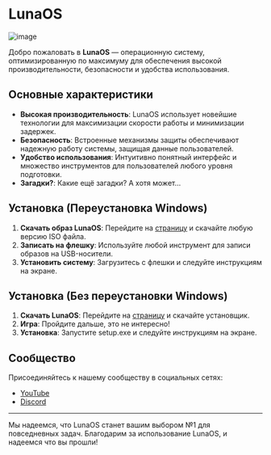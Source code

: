 # LunaOS

![image](https://github.com/user-attachments/assets/6e32faf5-9d3c-4870-af82-a2b3cb067fa8)

Добро пожаловать в **LunaOS** — операционную систему, оптимизированную по максимуму для обеспечения высокой производительности, безопасности и удобства использования.

## Основные характеристики

- **Высокая производительность**: LunaOS использует новейшие технологии для максимизации скорости работы и минимизации задержек.
- **Безопасность**: Встроенные механизмы защиты обеспечивают надежную работу системы, защищая данные пользователей.
- **Удобство использования**: Интуитивно понятный интерфейс и множество инструментов для пользователей любого уровня подготовки.
- **Загадки?**: Какие ещё загадки? А хотя может...

## Установка (Переустановка Windows)

1. **Скачать образ LunaOS**: Перейдите на [страницу](iso) и скачайте любую версию ISO файла.
2. **Записать на флешку**: Используйте любой инструмент для записи образов на USB-носители.
3. **Установить систему**: Загрузитесь с флешки и следуйте инструкциям на экране.

## Установка (Без переустановки Windows)

1. **Скачать LunaOS**: Перейдите на [страницу](https://gobobdev.github.io/LunaOS) и скачайте установщик.
2. **Игра**: Пройдите дальше, это не интересно!
3. **Установка**: Запустите setup.exe и следуйте инструкциям на экране.

## Сообщество

Присоединяйтесь к нашему сообществу в социальных сетях:

- [YouTube](https://www.youtube.com/@LunaOSproject)
- [Discord](https://discord.gg/jrtDVYwagz)


---

Мы надеемся, что LunaOS станет вашим выбором №1 для повседневных задач. Благодарим за использование LunaOS, и надеемся что вы прошли!
